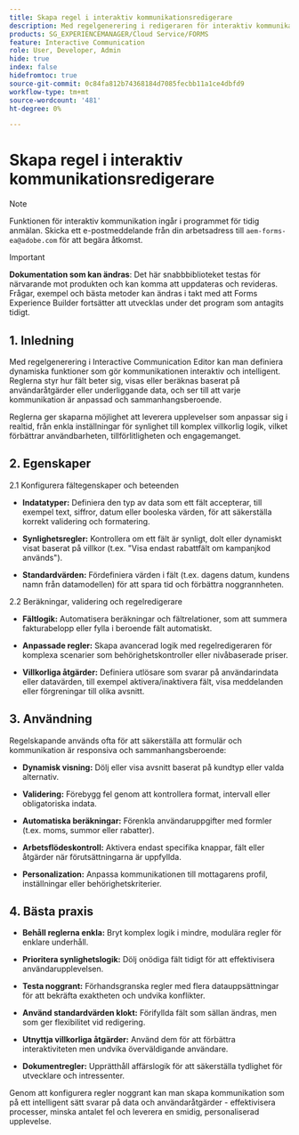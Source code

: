 ```yaml
---
title: Skapa regel i interaktiv kommunikationsredigerare
description: Med regelgenerering i redigeraren för interaktiv kommunikation kan författare definiera dynamiska beteenden som gör kommunikationen interaktiv och intelligent.
products: SG_EXPERIENCEMANAGER/Cloud Service/FORMS
feature: Interactive Communication
role: User, Developer, Admin
hide: true
index: false
hidefromtoc: true
source-git-commit: 0c84fa812b74368184d7085fecbb11a1ce4dbfd9
workflow-type: tm+mt
source-wordcount: '481'
ht-degree: 0%

---
```



# Skapa regel i interaktiv kommunikationsredigerare

>[!NOTE]
>
> Funktionen för interaktiv kommunikation ingår i programmet för tidig anmälan. Skicka ett e-postmeddelande från din arbetsadress till `aem-forms-ea@adobe.com` för att begära åtkomst.

>[!IMPORTANT]
>
> **Dokumentation som kan ändras**: Det här snabbbiblioteket testas för närvarande mot produkten och kan komma att uppdateras och revideras. Frågar, exempel och bästa metoder kan ändras i takt med att Forms Experience Builder fortsätter att utvecklas under det program som antagits tidigt.

## &#x200B;1. Inledning

Med regelgenerering i Interactive Communication Editor kan man definiera dynamiska funktioner som gör kommunikationen interaktiv och intelligent. Reglerna styr hur fält beter sig, visas eller beräknas baserat på användaråtgärder eller underliggande data, och ser till att varje kommunikation är anpassad och sammanhangsberoende.

Reglerna ger skaparna möjlighet att leverera upplevelser som anpassar sig i realtid, från enkla inställningar för synlighet till komplex villkorlig logik, vilket förbättrar användbarheten, tillförlitligheten och engagemanget.

## &#x200B;2. Egenskaper

2.1 Konfigurera fältegenskaper och beteenden

- **Indatatyper:** Definiera den typ av data som ett fält accepterar, till exempel text, siffror, datum eller booleska värden, för att säkerställa korrekt validering och formatering.

- **Synlighetsregler:** Kontrollera om ett fält är synligt, dolt eller dynamiskt visat baserat på villkor (t.ex. &quot;Visa endast rabattfält om kampanjkod används&quot;).

- **Standardvärden:** Fördefiniera värden i fält (t.ex. dagens datum, kundens namn från datamodellen) för att spara tid och förbättra noggrannheten.

2.2 Beräkningar, validering och regelredigerare

- **Fältlogik:** Automatisera beräkningar och fältrelationer, som att summera fakturabelopp eller fylla i beroende fält automatiskt.

- **Anpassade regler:** Skapa avancerad logik med regelredigeraren för komplexa scenarier som behörighetskontroller eller nivåbaserade priser.

- **Villkorliga åtgärder:** Definiera utlösare som svarar på användarindata eller datavärden, till exempel aktivera/inaktivera fält, visa meddelanden eller förgreningar till olika avsnitt.

## &#x200B;3. Användning

Regelskapande används ofta för att säkerställa att formulär och kommunikation är responsiva och sammanhangsberoende:

- **Dynamisk visning:** Dölj eller visa avsnitt baserat på kundtyp eller valda alternativ.

- **Validering:** Förebygg fel genom att kontrollera format, intervall eller obligatoriska indata.

- **Automatiska beräkningar:** Förenkla användaruppgifter med formler (t.ex. moms, summor eller rabatter).

- **Arbetsflödeskontroll:** Aktivera endast specifika knappar, fält eller åtgärder när förutsättningarna är uppfyllda.

- **Personalization:** Anpassa kommunikationen till mottagarens profil, inställningar eller behörighetskriterier.

## &#x200B;4. Bästa praxis

- **Behåll reglerna enkla:** Bryt komplex logik i mindre, modulära regler för enklare underhåll.

- **Prioritera synlighetslogik:** Dölj onödiga fält tidigt för att effektivisera användarupplevelsen.

- **Testa noggrant:** Förhandsgranska regler med flera datauppsättningar för att bekräfta exaktheten och undvika konflikter.

- **Använd standardvärden klokt:** Förifyllda fält som sällan ändras, men som ger flexibilitet vid redigering.

- **Utnyttja villkorliga åtgärder:** Använd dem för att förbättra interaktiviteten men undvika överväldigande användare.

- **Dokumentregler:** Upprätthåll affärslogik för att säkerställa tydlighet för utvecklare och intressenter.

Genom att konfigurera regler noggrant kan man skapa kommunikation som på ett intelligent sätt svarar på data och användaråtgärder - effektivisera processer, minska antalet fel och leverera en smidig, personaliserad upplevelse.

